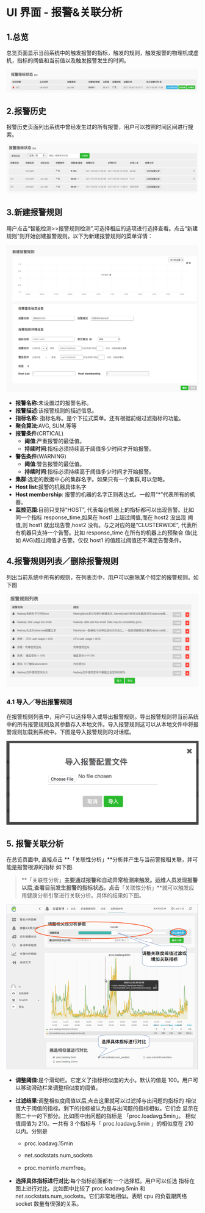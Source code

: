 # **UI 界面 - 报警&关联分析**

## 1.总览

总览页面显示当前系统中的触发报警的指标，触发的规则，触发报警的物理机或虚机，指标的阈值和当前值以及触发报警发生的时间。

![](/part4/images/p4_12.png)

## **2.报警历史**

报警历史页面列出系统中曾经发生过的所有报警，用户可以按照时间区间进行搜索。

![](/part4/images/p4_13.png)

## 3.新建报警规则

用户点击“智能检测>>报警规则检测”,可选择相应的选项进行选择查看。点击“新建规则”则开始创建报警规则。以下为新建报警规则的菜单详情：

![](/part4/images/p4_14.png)

* **报警名称**:未设置过的报警名称。
* **报警描述**:该报警规则的描述信息。
* **指标名称**: 指标名称。是个下拉式菜单。还有根据前缀过滤指标的功能。
* **聚合算法**:AVG, SUM,等等
* **报警条件**\(CRTICAL\)
  * **阈值**:严重报警的最低值。
  * **持续时间**:指标必须持续高于阈值多少时间才开始报警。
* **警告条件**\(WARNING\)
  * **阈值**:警告报警的最低值。
  * **持续时间**:指标必须持续高于阈值多少时间才开始报警。
* **集群**:选定的数据中心的集群名字。如果只有一个集群,可以忽略。
* **Host list**:报警的机器具体名字
* **Host membership**: 报警的机器的名字正则表达式。一般用“\*”代表所有的机器。
* **监控范围**:目前只支持“HOST”, 代表每台机器上的指标都可以出现告警。比如同一个指标 response\_time,如果在 host1 上超过阈值,而在 host2 没出现 阈值,则 host1 就出现告警,host2 没有。与之对应的是“CLUSTERWIDE”, 代表所有机器只支持一个告警。比如 response\_time 在所有的机器上的预聚合 值\(比如 AVG\)超过阈值才告警。仅仅 host1 的值超过阈值还不满足告警条件。

## 4.**报警规则列表／删除报警规则**

列出当前系统中所有的规则，在列表页中，用户可以删除某个特定的报警规则。如下图

![](/part4/images/p4_15.png)

### 4.1 **导入／导出报警规则**

在报警规则列表中，用户可以选择导入或导出报警规则。导出报警规则将当前系统中的所有报警规则及其参数存入本地文件。导入报警规则这可以从本地文件中将报警规则加载到系统中。下图是导入报警规则的对话框。

![](/part4/images/p4_16.png)

## 5. **报警关联分析**

在总览页面中, 直接点击 **「关联性分析」**分析并产生与当前警报相关联，并可能是报警根源的指标 如下图.

> **「关联性分析」**主要通过报警和自动异常检测来触发。运维人员发现报警以后,查看目前发生报警的指标状态。点击**「关联性分析」**就可以触发应用健康分析引擎进行关联分析。具体的结果如下图。

![](/part4/images/p4_17.png)

* **调整阈值**:是个滑动栏。它定义了指标相似度的大小。默认的值是 100。用户可以移动滑动栏来调整相似度的阈值。

* **过滤结果**:调整相似度阈值以后,点击这里就可以过滤掉与出问题的指标的 相似值大于阈值的指标。剩下的指标被认为是与出问题的指标相似。它们会 显示在图二十一的下部分。比如图中出问题的指标是 「proc.loadavg.5min」。 相似值阈值为 210。一共有 3 个指标与「 proc.loadavg.5min 」的相似度在 210 以内。分别是

  * proc.loadavg.15min

  * net.sockstats.num\_sockets

  * proc.meminfo.memfree。

* **选择具体指标进行对比**:每个指标前面都有一个选择框。用户可以任选 指标在图上进行对比。比如图中比较了 proc.loadavg.5min 和net.sockstats.num\_sockets。它们非常地相似。表明 cpu 的负载跟网络socket 数量有很强的关系。



